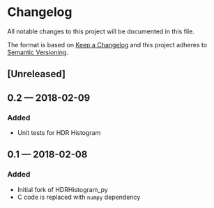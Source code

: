 # Changelog

All notable changes to this project will be documented in this file.

The format is based on [Keep a Changelog](http://keepachangelog.com/en/1.0.0/)
and this project adheres to [Semantic Versioning](http://semver.org/spec/v2.0.0.html).

## [Unreleased]

## 0.2 — 2018-02-09
### Added
- Unit tests for HDR Histogram

## 0.1 — 2018-02-08
### Added
- Initial fork of HDRHistogram_py
- C code is replaced with `numpy` dependency

